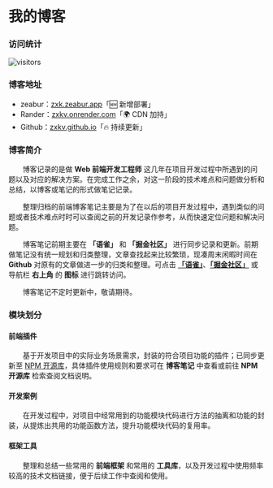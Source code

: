 # 我的博客

### 访问统计

![visitors](https://visitor-badge.imlete.cn/?id=zxkv.github.io&type=pv&style=for-the-badge)

### 博客地址

-   zeabur：[zxk.zeabur.app](https://zxk.zeabur.app/)「🆕 新增部署」
-   Rander：[zxkv.onrender.com](https://zxkv.onrender.com/)「🌍 CDN 加持」
-   Github：[zxkv.github.io](https://zxkv.github.io/)「🔥 持续更新」
<!-- -   Gitee：[zxkv.gitee.io](https://zxkv.gitee.io/)「🚀 国内镜像，速度优先」(近期无法访问) -->

### 博客简介

&emsp;&emsp;博客记录的是做 **Web 前端开发工程师** 这几年在项目开发过程中所遇到的问题以及对应的解决方案。在完成工作之余，对这一阶段的技术难点和问题做分析和总结，以博客或笔记的形式做笔记记录。

&emsp;&emsp;整理归档的前端博客笔记主要是为了在以后的项目开发过程中，遇到类似的问题或者技术难点时时可以查阅之前的开发记录作参考，从而快速定位问题和解决问题。

&emsp;&emsp;博客笔记前期主要在 **「语雀」** 和 **「掘金社区」** 进行同步记录和更新。前期做笔记没有统一规划和归类整理，文章查找起来比较繁琐，现凑周末闲暇时间在 **Github** 对原有的文章做进一步的归类和整理。可点击 **[「语雀」](https://www.yuque.com/zhangxiaokang/blog)**、**[「掘金社区」](https://juejin.cn/user/184373682901309/posts)** 或导航栏 **右上角** 的 **图标** 进行跳转访问。

&emsp;&emsp;博客笔记不定时更新中，敬请期待。

### 模块划分

#### 前端插件

&emsp;&emsp;基于开发项目中的实际业务场景需求，封装的符合项目功能的插件；已同步更新至 [NPM 开源库](https://www.npmjs.com)，具体插件使用规则和要求可在 **博客笔记** 中查看或前往 **NPM 开源库** 检索查阅文档说明。

#### 开发案例

&emsp;&emsp;在开发过程中，对项目中经常用到的功能模块代码进行方法的抽离和功能的封装，从提炼出共用的功能函数方法，提升功能模块代码的复用率。

#### 框架工具

&emsp;&emsp;整理和总结一些常用的 **前端框架** 和常用的 **工具库**，以及开发过程中使用频率较高的技术文档链接，便于后续工作中查阅和使用。
